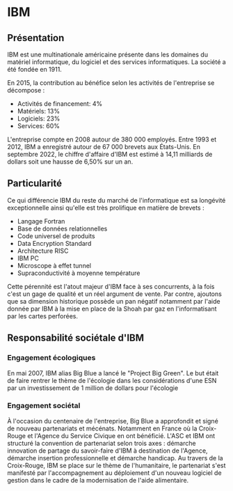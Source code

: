 # IBM

## Présentation

IBM est une multinationale américaine présente dans les domaines du matériel informatique, du logiciel et des services informatiques. La société a été fondée en 1911.

En 2015, la contribution au bénéfice selon les activités de l'entreprise se décompose :
- Activités de financement: 4%
- Matériels: 13%
- Logiciels: 23%
- Services: 60%

L'entreprise compte en 2008 autour de 380 000 employés. Entre 1993 et 2012, IBM a enregistré autour de 67 000 brevets aux États-Unis. En septembre 2022, le chiffre d'affaire d'IBM est estimé à 14,11 milliards de dollars soit une hausse de 6,50% sur un an.

## Particularité

Ce qui différencie IBM du reste du marché de l'informatique est sa longévité exceptionnelle ainsi qu'elle est très prolifique en matière de brevets :
- Langage Fortran
- Base de données relationnelles
- Code universel de produits
- Data Encryption Standard
- Architecture RISC
- IBM PC
- Microscope à effet tunnel
- Supraconductivité à moyenne température

Cette pérennité est l'atout majeur d'IBM face à ses concurrents, à la fois c'est un gage de qualité et un réel argument de vente. Par contre, ajoutons que sa dimension historique possède un pan négatif notamment par l'aide donnée par IBM à la mise en place de la Shoah par gaz en l'informatisant par les cartes perforées.

## Responsabilité sociétale d'IBM

### Engagement écologiques

En mai 2007, IBM alias Big Blue a lancé le "Project Big Green". Le but était de faire rentrer le thème de l'écologie dans les considérations d'une ESN par un investissement de 1 million de dollars pour l'écologie

### Engagement sociétal

À l'occasion du centenaire de l'entreprise, Big Blue a approfondit et signé de nouveau partenariats et mécénats. Notamment en France où la Croix-Rouge et l'Agence du Service Civique en ont bénéficié. L'ASC et IBM ont structuré la convention de partenariat selon trois axes : démarche innovation de partage du savoir-faire d'IBM à destination de l'Agence, démarche insertion professionnelle et démarche handicap. Au travers de la Croix-Rouge, IBM se place sur le thème de l'humanitaire, le partenariat s'est manifesté par l'accompagnement au déploiement d'un nouveau logiciel de gestion dans le cadre de la modernisation de l'aide alimentaire.
